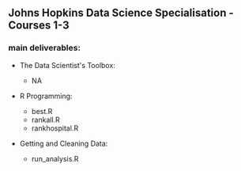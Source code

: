 ## Johns Hopkins Data Science Specialisation - Courses 1-3
### main deliverables:
- The Data Scientist's Toolbox:
  - NA

- R Programming:
  - best.R
  - rankall.R
  - rankhospital.R

- Getting and Cleaning Data:
  - run_analysis.R
